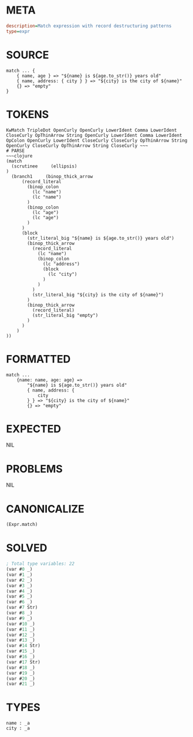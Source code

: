 # META
~~~ini
description=Match expression with record destructuring patterns
type=expr
~~~
# SOURCE
~~~roc
match ... {
    { name, age } => "${name} is ${age.to_str()} years old"
    { name, address: { city } } => "${city} is the city of ${name}"
    {} => "empty"
}
~~~
# TOKENS
~~~text
KwMatch TripleDot OpenCurly OpenCurly LowerIdent Comma LowerIdent CloseCurly OpThinArrow String OpenCurly LowerIdent Comma LowerIdent OpColon OpenCurly LowerIdent CloseCurly CloseCurly OpThinArrow String OpenCurly CloseCurly OpThinArrow String CloseCurly ~~~
# PARSE
~~~clojure
(match
  (scrutinee     (ellipsis)
)
  (branch1     (binop_thick_arrow
      (record_literal
        (binop_colon
          (lc "name")
          (lc "name")
        )
        (binop_colon
          (lc "age")
          (lc "age")
        )
      )
      (block
        (str_literal_big "${name} is ${age.to_str()} years old")
        (binop_thick_arrow
          (record_literal
            (lc "name")
            (binop_colon
              (lc "address")
              (block
                (lc "city")
              )
            )
          )
          (str_literal_big "${city} is the city of ${name}")
        )
        (binop_thick_arrow
          (record_literal)
          (str_literal_big "empty")
        )
      )
    )
))
~~~
# FORMATTED
~~~roc
match ...
	{name: name, age: age} =>
		"${name} is ${age.to_str()} years old"
		{ name, address: {
			city
		} } => "${city} is the city of ${name}"
		{} => "empty"
~~~
# EXPECTED
NIL
# PROBLEMS
NIL
# CANONICALIZE
~~~clojure
(Expr.match)
~~~
# SOLVED
~~~clojure
; Total type variables: 22
(var #0 _)
(var #1 _)
(var #2 _)
(var #3 _)
(var #4 _)
(var #5 _)
(var #6 _)
(var #7 Str)
(var #8 _)
(var #9 _)
(var #10 _)
(var #11 _)
(var #12 _)
(var #13 _)
(var #14 Str)
(var #15 _)
(var #16 _)
(var #17 Str)
(var #18 _)
(var #19 _)
(var #20 _)
(var #21 _)
~~~
# TYPES
~~~roc
name : _a
city : _a
~~~
